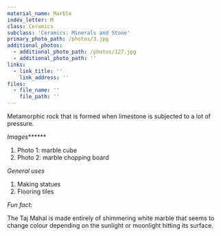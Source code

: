 ```yaml
---
material_name: Marble
index_letter: M
class: Ceramics
subclass: 'Ceramics: Minerals and Stone'
primary_photo_path: /photos/3.jpg
additional_photos:
  - additional_photo_path: /photos/127.jpg
  - additional_photo_path: ''
links:
  - link_title: ''
    link_address: ''
files:
  - file_name: ''
    file_path: ''
---
```


Metamorphic rock that is formed when limestone is subjected to a lot of pressure.

*Images*******

1. Photo 1: marble cube
2. Photo 2: marble chopping board


*General uses*

1. Making statues
2. Flooring tiles


*Fun fact:*

The Taj Mahal is made entirely of shimmering white marble that seems to change colour depending on the sunlight or moonlight hitting its surface.